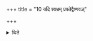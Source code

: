 +++
title = "10 यदि श्वभ्रम् प्रपतेद्वैष्णवञ्"

+++

<details><summary>थिते</summary>

10. If a bull falls in a pit he should offer a rice-pap to Viṣṇu.  
</details>
